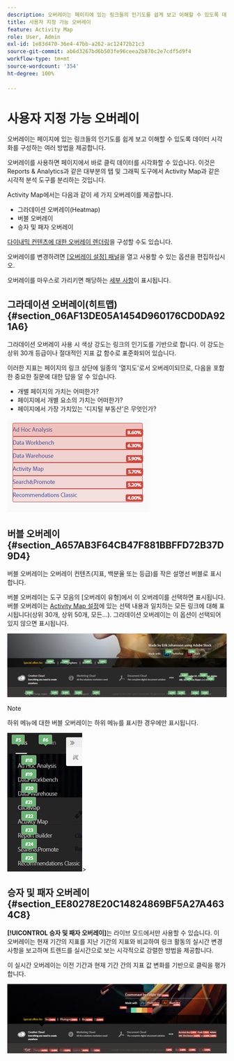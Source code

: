 ```yaml
---
description: 오버레이는 페이지에 있는 링크들의 인기도를 쉽게 보고 이해할 수 있도록 데이터 시각화를 구성하는 여러 방법을 제공합니다.
title: 사용자 지정 가능 오버레이
feature: Activity Map
role: User, Admin
exl-id: 1e83d470-36e4-47bb-a262-ac12472b21c3
source-git-commit: ab6d3267bd6b503fe96ceea2b870c2e7cdf5d9f4
workflow-type: tm+mt
source-wordcount: '354'
ht-degree: 100%

---
```


# 사용자 지정 가능 오버레이

오버레이는 페이지에 있는 링크들의 인기도를 쉽게 보고 이해할 수 있도록 데이터 시각화를 구성하는 여러 방법을 제공합니다.

오버레이를 사용하면 페이지에서 바로 클릭 데이터를 시각화할 수 있습니다. 이것은 Reports &amp; Analytics과 같은 대부분의 탭 및 그래픽 도구에서 Activity Map과 같은 시각적 분석 도구를 분리하는 것입니다.

Activity Map에서는 다음과 같이 세 가지 오버레이를 제공합니다.

* 그라데이션 오버레이(Heatmap)
* 버블 오버레이
* 승자 및 패자 오버레이

[다이내믹 컨텐츠에 대한 오버레이 렌더링](/help/analyze/activity-map/activitymap-link-tracking/activitymap-stl-track-custom-elements.md)을 구성할 수도 있습니다.

오버레이를 변경하려면 [[오버레이 설정] 패널](/help/analyze/activity-map/activitymap-overlay-settings.md)을 열고 사용할 수 있는 옵션을 편집하십시오.

오버레이를 마우스로 가리키면 해당하는 [세부 사항](/help/analyze/activity-map/activitymap-overlay-details.md)이 표시됩니다.

## 그라데이션 오버레이(히트맵) {#section_06AF13DE05A1454D960176CD0DA921A6}

그라데이션 오버레이 사용 시 색상 강도는 링크의 인기도를 기반으로 합니다. 이 강도는 상위 30개 등급이나 절대적인 지표 값 함수로 표준화되어 있습니다.

이러한 지표는 페이지의 링크 상단에 일종의 &#39;열지도&#39;로서 오버레이되므로, 다음을 포함한 중요한 질문에 대한 답을 알 수 있습니다.

* 개별 페이지의 가치는 어떠한가?
* 페이지에서 개별 요소의 가치는 어떠한가?
* 페이지에서 가장 가치있는 &#39;디지털 부동산&#39;은 무엇인가?

![](assets/gradient.png)

## 버블 오버레이 {#section_A657AB3F64CB47F881BBFFD72B37D9D4}

버블 오버레이는 오버레이 컨텐츠(지표, 백분율 또는 등급)를 작은 설명선 버블로 표시합니다.

버블 오버레이는 도구 모음의 [오버레이 유형]에서 이 오버레이를 선택하면 표시됩니다. 버블 오버레이는 [Activity Map 설정](/help/analyze/activity-map/activitymap-overlay-settings.md)에 있는 선택 내용과 일치하는 모든 링크에 대해 표시됩니다(상위 30개, 상위 50개, 모든...). 그라데이션 오버레이는 이 옵션이 선택되어 있지 않으면 표시됩니다.

![](assets/bubble_overlay.png)

>[!NOTE]
>
> 하위 메뉴에 대한 버블 오버레이는 하위 메뉴를 표시한 경우에만 표시됩니다.
>
>![](assets/bubbles_submenu.png)>

## 승자 및 패자 오버레이 {#section_EE80278E20C14824869BF5A27A4634C8}

**[!UICONTROL 승자 및 패자 오버레이]**&#x200B;는 라이브 모드에서만 사용할 수 있습니다. 이 오버레이는 현재 기간의 지표를 지난 기간의 지표와 비교하여 링크 활동의 실시간 변경 사항을 보고하며 트렌드를 실시간으로 보는 시각적으로 강렬한 방법을 제공합니다.

이 실시간 오버레이는 이전 기간과 현재 기간 간의 지표 값 변화를 기반으로 클릭을 평가합니다.

![](assets/gainers_losers.png)

